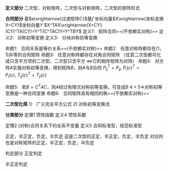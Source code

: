 **定义部分**
二次型，对称矩阵，二次型与对称矩阵，二次型的矩阵形式

**合同部分**
基$e\xrightarrow{过渡矩阵C}$基$f$
坐标向量$X\xrightarrow{坐标变换X=CY}$坐标向量$Y$
$X^TAX\xrightarrow{X=CY}(CY)^TA(CY)=Y^T(C^TAC)Y=Y^TBY$
定义1:$\enspace$ 矩阵合同==(不依赖实对称)==
定义2:$\enspace$ 对称初等变换
定义3:$\enspace$ 分块对称初等变换

命题1:$\enspace$ 合同关系是等价关系==(不依赖实对称)==
命题2:$\enspace$ 任意对称阵都存在(1，1)非零的合同矩阵
命题3:$\enspace$ 任意对称阵都存在对角合同矩阵
（任意二次型都可化成只含平方项的二次型，二次型只含平方 $\iff$它的相伴矩阵为对阵）
命题4:$\enspace$ 对方阵$A$实施对称初等变换，得到矩阵$B$，则$A$与$B$合同
    $P_{ij}^T=P_{ij},\ P_{i}(c)^T=P_{i}(c),\ T_{ij}(c)^T=T_{ji}(c)$

命题5:$\enspace$ 若$B=C^TAC$，则$A$经过有限次对称初等变换，可变成$B$
     $4+5\Rightarrow$对称初等变换是一种合同变换
命题6:$\enspace$ 合同矩阵具有相同的秩==(不依赖实对称)==

**二次型化简**
1） 广义完全平方公式
2) 对称初等变换法

**分类部分**
定理1 惯性指数
定义4 惯性系数

定理2 (对称)合同关系下的全系不变量
定义5 合同标准型，规范标准型

正定，半正定，负定，半负定
这是二次型的正定，半正定，负定，半负定
对应的也是对称矩阵的正定，半正定，负定，半负定

判定部分
正定判定

半正定判定
